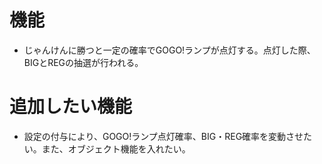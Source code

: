 # 機能
* じゃんけんに勝つと一定の確率でGOGO!ランプが点灯する。点灯した際、BIGとREGの抽選が行われる。

# 追加したい機能
* 設定の付与により、GOGO!ランプ点灯確率、BIG・REG確率を変動させたい。また、オブジェクト機能を入れたい。
